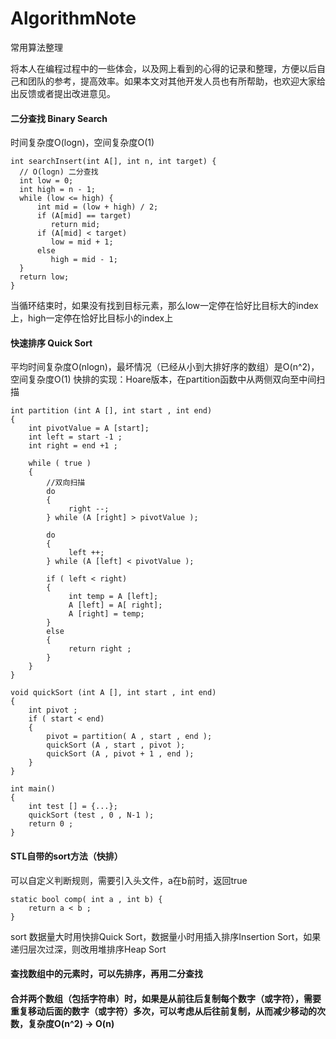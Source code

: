# AlgorithmNote
常用算法整理

将本人在编程过程中的一些体会，以及网上看到的心得的记录和整理，方便以后自己和团队的参考，提高效率。如果本文对其他开发人员也有所帮助，也欢迎大家给出反馈或者提出改进意见。

#### 二分查找 Binary Search
时间复杂度O(logn)，空间复杂度O(1)
	
	int searchInsert(int A[], int n, int target) {
      // O(logn) 二分查找
      int low = 0;
      int high = n - 1;
      while (low <= high) {
          int mid = (low + high) / 2;
          if (A[mid] == target)
             return mid;
          if (A[mid] < target)
             low = mid + 1;
          else
             high = mid - 1;
      }
      return low;
	}

当循环结束时，如果没有找到目标元素，那么low一定停在恰好比目标大的index上，high一定停在恰好比目标小的index上

#### 快速排序 Quick Sort
平均时间复杂度O(nlogn)，最坏情况（已经从小到大排好序的数组）是O(n^2)，空间复杂度O(1)
快排的实现：Hoare版本，在partition函数中从两侧双向至中间扫描

	int partition (int A [], int start , int end)
	{
		int pivotValue = A [start];
		int left = start -1 ;
		int right = end +1 ;
		
		while ( true )
		{
			//双向扫描
            do
            {
                 right --;
            } while (A [right] > pivotValue );

            do
            {
                 left ++;
            } while (A [left] < pivotValue );

            if ( left < right)
            {
                 int temp = A [left];
                 A [left] = A[ right];
                 A [right] = temp;
            }
            else
            {
                 return right ;
            }
		}
	}

	void quickSort (int A [], int start , int end)
	{
		int pivot ;
		if ( start < end)
		{
            pivot = partition( A , start , end );
            quickSort (A , start , pivot );
            quickSort (A , pivot + 1 , end );
		}
	}

	int main()
	{
		int test [] = {...};
		quickSort (test , 0 , N-1 );
		return 0 ;
	}


#### STL自带的sort方法（快排）
可以自定义判断规则，需要引入头文件<algorithm>，a在b前时，返回true

	static bool comp( int a , int b) {
		return a < b ;
	}
	
sort 数据量大时用快排Quick Sort，数据量小时用插入排序Insertion Sort，如果递归层次过深，则改用堆排序Heap Sort

#### 查找数组中的元素时，可以先排序，再用二分查找

#### 合并两个数组（包括字符串）时，如果是从前往后复制每个数字（或字符），需要重复移动后面的数字（或字符）多次，可以考虑从后往前复制，从而减少移动的次数，复杂度O(n^2) -> O(n)

